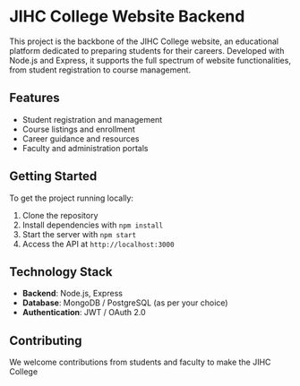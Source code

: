 # JIHC College Website Backend

This project is the backbone of the JIHC College website, an educational platform dedicated to preparing students for their careers. Developed with Node.js and Express, it supports the full spectrum of website functionalities, from student registration to course management.

## Features

- Student registration and management
- Course listings and enrollment
- Career guidance and resources
- Faculty and administration portals

## Getting Started

To get the project running locally:

1. Clone the repository
2. Install dependencies with `npm install`
3. Start the server with `npm start`
4. Access the API at `http://localhost:3000`

## Technology Stack

- **Backend**: Node.js, Express
- **Database**: MongoDB / PostgreSQL (as per your choice)
- **Authentication**: JWT / OAuth 2.0

## Contributing

We welcome contributions from students and faculty to make the JIHC College
